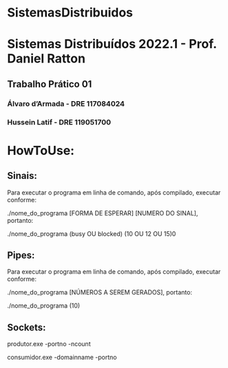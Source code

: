 # SistemasDistribuidos
# Sistemas Distribuídos 2022.1 - Prof. Daniel Ratton
## Trabalho Prático 01
### Álvaro d’Armada - DRE 117084024
### Hussein Latif - DRE 119051700



# HowToUse:

## Sinais:
Para executar o programa em linha de comando, após compilado, executar conforme:

 ./nome_do_programa [FORMA DE ESPERAR] [NUMERO DO SINAL], portanto:
 
 ./nome_do_programa (busy OU blocked) (10 OU 12 OU 15)0

## Pipes:
Para executar o programa em linha de comando, após compilado, executar conforme:

 ./nome_do_programa [NÚMEROS A SEREM GERADOS], portanto:
 
 ./nome_do_programa (10)

## Sockets:

produtor.exe -portno -ncount

consumidor.exe -domainname -portno


